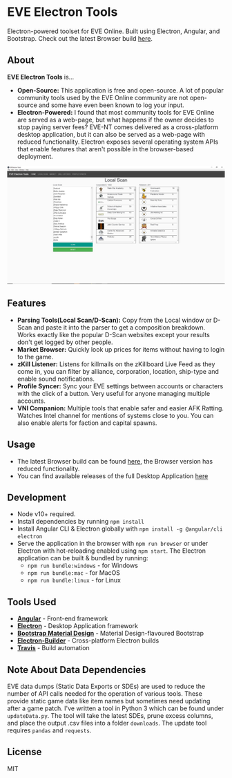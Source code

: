 # EVE Electron Tools

Electron-powered toolset for EVE Online. Built using Electron, Angular, and Bootstrap. Check out the latest Browser build [here](https://kevinleung987.github.io/eve-electron-tools/).

## About

**EVE Electron Tools** is...
- **Open-Source:** This application is free and open-source. A lot of popular community tools used by the EVE Online community are not open-source and some have even been known to log your input.
- **Electron-Powered:** I found that most community tools for EVE Online are served as a web-page, but what happens if the owner decides to stop paying server fees? EVE-NT comes delivered as a cross-platform desktop application, but it can also be served as a web-page with reduced functionality. Electron exposes several operating system APIs that enable features that aren't possible in the browser-based deployment.

![](preview.jpg?raw=true)

## Features

- **Parsing Tools(Local Scan/D-Scan):** Copy from the Local window or D-Scan and paste it into the parser to get a composition breakdown. Works exactly like the popular D-Scan websites except your results don't get logged by other people.
- **Market Browser:** Quickly look up prices for items without having to login to the game.
- **zKill Listener:** Listens for killmails on the zKillboard Live Feed as they come in, you can filter by alliance, corporation, location, ship-type and enable sound notifications.
- **Profile Syncer:** Sync your EVE settings between accounts or characters with the click of a button. Very useful for anyone managing multiple accounts.
- **VNI Companion:** Multiple tools that enable safer and easier AFK Ratting. Watches Intel channel for mentions of systems close to you. You can also enable alerts for faction and capital spawns.

## Usage

- The latest Browser build can be found [here](https://kevinleung987.github.io/eve-electron-tools/), the Browser version has reduced functionality.
- You can find available releases of the full Desktop Application [here](https://github.com/kevinleung987/eve-electron-tools/releases)

## Development

- Node v10+ required.
- Install dependencies by running `npm install`
- Install Angular CLI & Electron globally with `npm install -g @angular/cli electron`
- Serve the application in the browser with `npm run browser` or under Electron with hot-reloading enabled using `npm start`. The Electron application can be built & bundled by running:
  - `npm run bundle:windows` - for Windows
  - `npm run bundle:mac` - for MacOS
  - `npm run bundle:linux` - for Linux

## Tools Used

- **[Angular](https://github.com/angular/angular)** - Front-end framework
- **[Electron](https://github.com/electron/electron)** - Desktop Application framework
- **[Bootstrap Material Design](https://github.com/FezVrasta/bootstrap-material-design)** - Material Design-flavoured Bootstrap
- **[Electron-Builder](https://github.com/electron-userland/electron-builder)** - Cross-platform Electron builds
- **[Travis](https://travis-ci.com/)** - Build automation

## Note About Data Dependencies

EVE data dumps (Static Data Exports or SDEs) are used to reduce the number of API calls needed for the operation of various tools. These provide static game data like item names but sometimes need updating after a game patch. I've written a tool in Python 3 which can be found under `updateData.py`. The tool will take the latest SDEs, prune excess columns, and place the output .csv files into a folder `downloads`. The update tool requires `pandas` and `requests`.

License
----
MIT
